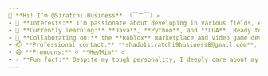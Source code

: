 ```yaml
---
👋 **Hi! I’m @Siratchi-Business** （￣︶￣）↗  
- 👀 **Interests:** I'm passionate about developing in various fields, especially music and video games. 🎮🎶  
- 🌱 **Currently learning:** **Java**, **Python**, and **LUA**. Ready to take on new challenges! 🚀  
- 💞️ **Collaborating on:** the **Roblox** marketplace and video game development. Always open to new ideas. 🎮🛠️  
- 📫 **Professional contact:** **shado1siratchi9business8@gmail.com**, **Personal contact:** Discord: **shadosiratchi918**  
- 😄 **Pronouns:** ♂ **He/Him** ♂  
- ⚡ **Fun fact:** Despite my tough personality, I deeply care about my loved ones and always strive to improve in what I do. ^.^  
---
```

